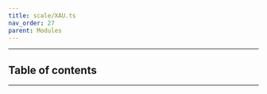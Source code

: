 ```yaml
---
title: scale/XAU.ts
nav_order: 27
parent: Modules
---
```


---

<h2 class="text-delta">Table of contents</h2>

---
